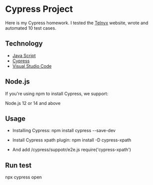 # Cypress Project
Here is my Cypress homework. I tested the [Telnyx](https://telnyx.com/) website, wrote and automated 10 test cases.

## Technology
- [Java Script]()
- [Cypress](https://www.cypress.io/)
- [Visual Studio Code](https://code.visualstudio.com/)

## Node.js
If you're using npm to install Cypress, we support:

Node.js 12 or 14 and above

## Usage
- Installing Cypress:
npm install cypress --save-dev

- Install Cypress xpath plugin: 
npm install -D cypress-xpath

- And add /cypress/suppotr/e2e.js  require('cypress-xpath')

## Run test

npx cypress open
